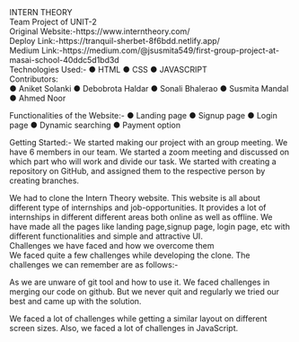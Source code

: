 <div>INTERN THEORY</div>
<div>Team Project of UNIT-2</div>
<div>Original Website:-https://www.interntheory.com/</div>
<div>Deploy Link:-https://tranquil-sherbet-8f6bdd.netlify.app/</div>
<div>Medium Link:-https://medium.com/@jsusmita549/first-group-project-at-masai-school-40ddc5d1bd3d</div>
Technologies Used:- ● HTML ● CSS ● JAVASCRIPT

<div>Contributors:</div>
● Aniket Solanki
● Debobrota Haldar
● Sonali Bhalerao
● Susmita Mandal 
● Ahmed Noor 

Functionalities of the Website:- ● Landing page ● Signup page ● Login page ● Dynamic searching ● Payment option

Getting Started:- We started making our project with an group meeting. We have 6 members in our team. We started a zoom meeting and discussed on which part who will work and divide our task. We started with creating a repository on GitHub, and assigned them to the respective person by creating branches.

<div><Description></div>
  We had to clone the Intern Theory website. This website is all about different type of internships and job-opportunities. It provides a lot of internships in different different areas both online as well as offline. We have made all the pages like landing page,signup page, login page, etc with different functionalities and simple and attractive UI.
  
  <div>Challenges we have faced and how we overcome them</div>
  We faced quite a few challenges while developing the clone. The challenges we can remember are as follows:-

As we are unware of git tool and how to use it. We faced challenges in merging our code on github. But we never quit and regularly we tried our best and came up with the solution.

We faced a lot of challenges while getting a similar layout on different screen sizes. Also, we faced a lot of challenges in JavaScript.



